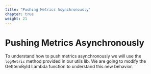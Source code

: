 ```yaml
---
title: "Pushing Metrics Asynchronously"
chapter: true
weight: 21
---
```


# Pushing Metrics Asynchronously

To understand how to push metrics asynchronously we will use the `logMetric` method provided in our utils lib. We are going to modify the GetItemById Lambda function to understand this new behavior.
